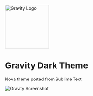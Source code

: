 <img src="https://yonnetti-sublime.s3.amazonaws.com/gravity-nova/gravity-logo-nova.png" alt="Gravity Logo" width="144" height="144">

# Gravity Dark Theme

Nova theme [ported](https://github.com/frankyonnetti/gravity-sublime-theme) from Sublime Text

<img src="https://yonnetti-sublime.s3.amazonaws.com/gravity-nova/gravity-screenshot-nova.png" alt="Gravity Screenshot">
